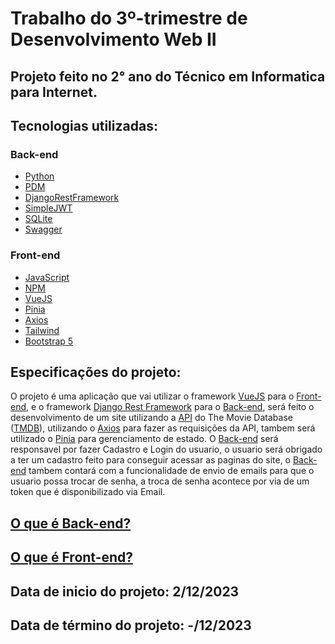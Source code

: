 # Trabalho do 3º-trimestre de Desenvolvimento Web II
## Projeto feito no  2° ano do Técnico em Informatica para Internet.

## Tecnologias utilizadas:

### Back-end
- [Python](https://www.python.org/)
- [PDM](https://pdm-project.org/latest/)
- [DjangoRestFramework](https://www.django-rest-framework.org/)
- [SimpleJWT](https://django-rest-framework-simplejwt.readthedocs.io/en/latest/)
- [SQLite](https://www.sqlite.org/index.html)
- [Swagger](https://swagger.io/)

### Front-end  
- [JavaScript](https://www.javascript.com/)
- [NPM](https://www.npmjs.com/)
- [VueJS](https://vuejs.org/)
- [Pinia](https://pinia.vuejs.org/)
- [Axios](https://axios-http.com/)
- [Tailwind](https://tailwindcss.com/)
- [Bootstrap 5](https://getbootstrap.com/)

## Especificações do projeto:

O projeto é uma aplicação que vai utilizar o framework [VueJS](https://vuejs.org/) para o [Front-end](https://www.totvs.com/blog/developers/front-end/),
e o framework [Django Rest Framework](https://www.django-rest-framework.org/) para o [Back-end](https://www.totvs.com/blog/developers/back-end/),
será feito o desenvolvimento de um site utilizando a [API](https://www.ibm.com/br-pt/topics/rest-apis) do The Movie Database ([TMDB](https://www.themoviedb.org/)),
utilizando o [Axios](https://axios-http.com/) para fazer as requisições da API, tambem será utilizado o [Pinia](https://pinia.vuejs.org/) para gerenciamento de estado.
O [Back-end](https://www.totvs.com/blog/developers/back-end/) será responsavel por fazer Cadastro e Login do usuario, o usuario será obrigado a ter um cadastro feito para conseguir acessar as paginas do site, 
o [Back-end](https://www.totvs.com/blog/developers/back-end/) tambem contará com a funcionalidade de envio de emails para que o usuario possa trocar de senha, a troca de senha acontece por via de um token
que é disponibilizado via Email.

## [O que é Back-end?](https://www.totvs.com/blog/developers/back-end/)
## [O que é Front-end?](https://www.totvs.com/blog/developers/front-end/)

## Data de inicio do projeto: 2/12/2023
## Data de término do projeto: -/12/2023
